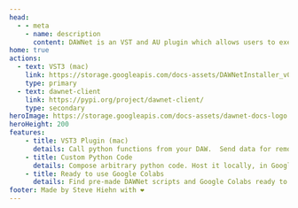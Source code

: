 ```yaml
---
head:
  - - meta
    - name: description
      content: DAWNet is an VST and AU plugin which allows users to execute remote python functions from their DAW. 
home: true 
actions:
  - text: VST3 (mac)
    link: https://storage.googleapis.com/docs-assets/DAWNetInstaller_v0_1_6.zip
    type: primary
  - text: dawnet-client
    link: https://pypi.org/project/dawnet-client/
    type: secondary
heroImage: https://storage.googleapis.com/docs-assets/dawnet-docs-logo.png
heroHeight: 200
features:
    - title: VST3 Plugin (mac)
      details: Call python functions from your DAW.  Send data for remote processing from the DAW, and get the results back in the DAW.
    - title: Custom Python Code
      details: Compose arbitrary python code. Host it locally, in Google Colab, or any remote server.
    - title: Ready to use Google Colabs
      details: Find pre-made DAWNet scripts and Google Colabs ready to use.
footer: Made by Steve Hiehn with ❤️
---
```


